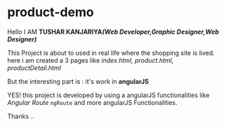 # product-demo

Hello 
I AM <strong>TUSHAR KANJARIYA<i>(Web Developer,Graphic Designer,Web Designer)</i></strong>


This Project is about to used in real life where the shopping site is lived.
here i am created a 3 pages like <i>index.html, product.html, productDetail.html</i>

But the interesting part is : it's work in <strong>angularJS</strong>

YES!
this project is developed by using a angularJS functionalities like <i>Angular Route</i> <code>ngRoute</code> and more angularJS Functionalities.

Thanks ..
